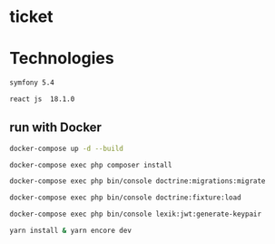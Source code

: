 # ticket

# Technologies 

```bash
symfony 5.4
```


```bash
react js  18.1.0
```

## run with Docker

```bash
docker-compose up -d --build
```

```bash
docker-compose exec php composer install
```
```bash
docker-compose exec php bin/console doctrine:migrations:migrate
```
```bash
docker-compose exec php bin/console doctrine:fixture:load
```
```bash
docker-compose exec php bin/console lexik:jwt:generate-keypair
```
```bash
yarn install & yarn encore dev
```
